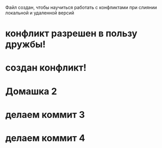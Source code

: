Файл создан, чтобы научиться работать с конфликтами при слиянии локальной и удаленной версий
# конфликт разрешен в пользу дружбы!
# создан конфликт!
# Домашка 2
# делаем коммит 3
# делаем коммит 4
